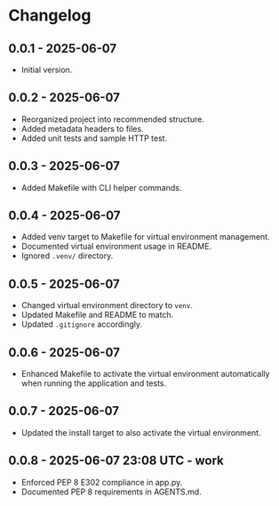 # Changelog

## 0.0.1 - 2025-06-07
- Initial version.

## 0.0.2 - 2025-06-07
- Reorganized project into recommended structure.
- Added metadata headers to files.
- Added unit tests and sample HTTP test.

## 0.0.3 - 2025-06-07
- Added Makefile with CLI helper commands.

## 0.0.4 - 2025-06-07
- Added venv target to Makefile for virtual environment management.
- Documented virtual environment usage in README.
- Ignored `.venv/` directory.

## 0.0.5 - 2025-06-07
- Changed virtual environment directory to `venv`.
- Updated Makefile and README to match.
- Updated `.gitignore` accordingly.

## 0.0.6 - 2025-06-07
- Enhanced Makefile to activate the virtual environment automatically when running
  the application and tests.

## 0.0.7 - 2025-06-07
- Updated the install target to also activate the virtual environment.

## 0.0.8 - 2025-06-07 23:08 UTC - work
- Enforced PEP 8 E302 compliance in app.py.
- Documented PEP 8 requirements in AGENTS.md.
